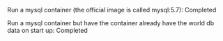 Run a mysql container (the official image is called mysql:5.7): Completed


Run a mysql container but have the container already have the world db data on start up: Completed

